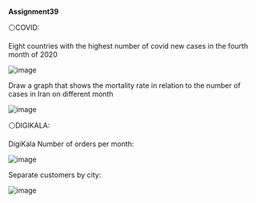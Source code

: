  **Assignment39**

⚪COVID:

Eight countries with the highest number of covid new cases in the fourth month of 2020

![image](https://github.com/SajedehGharabadian/Machine_Learning_Pylearn7/assets/76538787/06075806-18e5-48e6-859d-d52a7f196905)


Draw a graph that shows the mortality rate in relation to the number of cases in Iran on different month

![image](https://github.com/SajedehGharabadian/Machine_Learning_Pylearn7/assets/76538787/505b6d4b-0cc1-4afc-92f6-e9dcb2e80f11)


⚪DIGIKALA:

DigiKala Number of orders per month:

![image](https://github.com/SajedehGharabadian/Machine_Learning_Pylearn7/assets/76538787/4ccc4c8b-c0db-4b93-80fa-46241d5cfe2a)

Separate customers by city:

![image](https://github.com/SajedehGharabadian/Machine_Learning_Pylearn7/assets/76538787/5b2f023f-f08f-45ca-8ba3-43ed82d378de)



